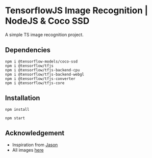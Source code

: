 # TensorflowJS Image Recognition | NodeJS & Coco SSD
A simple TS image recognition project.

## Dependencies
```
npm i @tensorflow-models/coco-ssd
npm i @tensorflow/tfjs
npm i @tensorflow/tfjs-backend-cpu
npm i @tensorflow/tfjs-backend-webgl
npm i @tensorflow/tfjs-converter
npm i @tensorflow/tfjs-core
```

## Installation
```
npm install

npm start
```

## Acknowledgement
* Inspiration from [Jason](https://www.youtube.com/c/Lengstorf)
* All images [here](https://unsplash.com/)